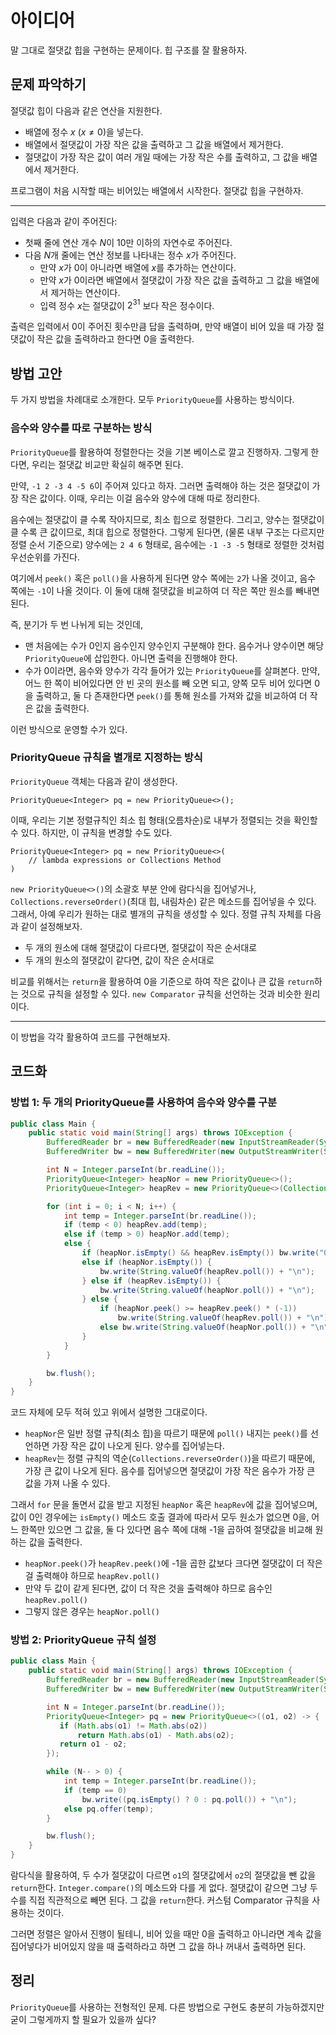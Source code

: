 # 아이디어
말 그대로 절댓값 힙을 구현하는 문제이다. 힙 구조를 잘 활용하자.

## 문제 파악하기
절댓값 힙이 다음과 같은 연산을 지원한다.
- 배열에 정수 $x$ ($x \not= 0$)을 넣는다.
- 배열에서 절댓값이 가장 작은 값을 출력하고 그 값을 배열에서 제거한다.
- 절댓값이 가장 작은 값이 여러 개일 때에는 가장 작은 수를 출력하고, 그 값을 배열에서 제거한다.

프로그램이 처음 시작할 때는 비어있는 배열에서 시작한다. 절댓값 힙을 구현하자.

---

입력은 다음과 같이 주어진다:
- 첫째 줄에 연산 개수 $N$이 10만 이하의 자연수로 주어진다.
- 다음 $N$개 줄에는 연산 정보를 나타내는 정수  $x$가 주어진다.
  - 만약 $x$가 0이 아니라면 배열에 $x$를 추가하는 연산이다.
  - 만약 $x$가 0이라면 배열에서 절댓값이 가장 작은 값을 출력하고 그 값을 배열에서 제거하는 연산이다.
  - 입력 정수 $x$는 절댓값이 $2^{31}$ 보다 작은 정수이다.
  
출력은 입력에서 0이 주어진 횟수만큼 답을 출력하며, 만약 배열이 비어 있을 때 가장 절댓값이 작은 값을 출력하라고 한다면 0을 출력한다.

## 방법 고안
두 가지 방법을 차례대로 소개한다. 모두 `PriorityQueue`를 사용하는 방식이다.

### 음수와 양수를 따로 구분하는 방식
`PriorityQueue`를 활용하여 정렬한다는 것을 기본 베이스로 깔고 진행하자. 그렇게 한다면, 우리는 절댓값 비교만 확실히 해주면 된다.

만약, `-1 2 -3 4 -5 6`이 주어져  있다고 하자. 그러면 출력해야 하는 것은 절댓값이 가장 작은 값이다. 이때, 우리는 이걸 음수와 양수에 대해 따로 정리한다.

음수에는 절댓값이 클 수록 작아지므로, 최소 힙으로 정렬한다. 그리고, 양수는 절댓값이 클 수록 큰 값이므로, 최대 힙으로 정렬한다. 그렇게 된다면, (물론 내부 구조는 다르지만 정렬 순서 기준으로) 양수에는 `2 4 6` 형태로, 음수에는 `-1 -3 -5` 형태로 정렬한 것처럼 우선순위를 가진다.

여기에서 `peek()` 혹은 `poll()`을 사용하게 된다면 양수 쪽에는 `2`가 나올 것이고, 음수 쪽에는 `-1`이 나올 것이다. 이 둘에 대해 절댓값을 비교하여 더 작은 쪽만 원소를 빼내면 된다.

즉, 분기가 두 번 나뉘게 되는 것인데,
- 맨 처음에는 수가 0인지 음수인지 양수인지 구분해야 한다. 음수거나 양수이면 해당 `PriorityQueue`에 삽입한다. 아니면 출력을 진행해야 한다.
- 수가 0이라면, 음수와 양수가 각각 들어가 있는 `PriorityQueue`를 살펴본다. 만약, 어느 한 쪽이 비어있다면 안 빈 곳의 원소를 빼 오면 되고, 양쪽 모두 비어 있다면 0을 출력하고, 둘 다 존재한다면 `peek()`를 통해 원소를 가져와 값을 비교하여 더 작은 값을 출력한다.

이런 방식으로 운영할 수가 있다.

### PriorityQueue 규칙을 별개로 지정하는 방식
`PriorityQueue` 객체는 다음과 같이 생성한다.
```
PriorityQueue<Integer> pq = new PriorityQueue<>();
```

이때, 우리는 기본 정렬규칙인 최소 힙 형태(오름차순)로 내부가 정렬되는 것을 확인할 수 있다. 하지만, 이 규칙을 변경할 수도 있다.
```
PriorityQueue<Integer> pq = new PriorityQueue<>(
	// lambda expressions or Collections Method
)
```

`new PriorityQueue<>()`의 소괄호 부분 안에 람다식을 집어넣거나, `Collections.reverseOrder()`(최대 힙, 내림차순) 같은 메소드를 집어넣을 수 있다. 그래서, 아예 우리가 원하는 대로 별개의 규칙을 생성할 수 있다. 정렬 규칙 자체를 다음과 같이 설정해보자.

- 두 개의 원소에 대해 절댓값이 다르다면, 절댓값이 작은 순서대로
- 두 개의 원소의 절댓값이 같다면, 값이 작은 순서대로

비교를 위해서는 `return`을 활용하여 0을 기준으로 하여 작은 값이나 큰 값을 `return`하는 것으로 규칙을 설정할 수 있다. `new Comparator` 규칙을 선언하는 것과 비슷한 원리이다.

---

이 방법을 각각 활용하여 코드를 구현해보자.

## 코드화
### 방법 1: 두 개의 PriorityQueue를 사용하여 음수와 양수를 구분
```java
public class Main {
    public static void main(String[] args) throws IOException {
        BufferedReader br = new BufferedReader(new InputStreamReader(System.in));
        BufferedWriter bw = new BufferedWriter(new OutputStreamWriter(System.out));

        int N = Integer.parseInt(br.readLine());
        PriorityQueue<Integer> heapNor = new PriorityQueue<>();
        PriorityQueue<Integer> heapRev = new PriorityQueue<>(Collections.reverseOrder());

        for (int i = 0; i < N; i++) {
            int temp = Integer.parseInt(br.readLine());
            if (temp < 0) heapRev.add(temp);
            else if (temp > 0) heapNor.add(temp);
            else {
                if (heapNor.isEmpty() && heapRev.isEmpty()) bw.write("0\n");
                else if (heapNor.isEmpty()) {
                    bw.write(String.valueOf(heapRev.poll()) + "\n");
                } else if (heapRev.isEmpty()) {
                    bw.write(String.valueOf(heapNor.poll()) + "\n");
                } else {
                    if (heapNor.peek() >= heapRev.peek() * (-1))
                        bw.write(String.valueOf(heapRev.poll()) + "\n");
                    else bw.write(String.valueOf(heapNor.poll()) + "\n");
                }
            }
        }

        bw.flush();
    }
}
```

코드 자체에 모두 적혀 있고 위에서 설명한 그대로이다.
- `heapNor`은 일반 정렬 규칙(최소 힙)을 따르기 때문에 `poll()` 내지는 `peek()`를 선언하면 가장 작은 값이 나오게 된다. 양수를 집어넣는다.
- `heapRev`는 정렬 규칙의 역순(`Collections.reverseOrder()`)을 따르기 때문에, 가장 큰 값이 나오게 된다. 음수를 집어넣으면 절댓값이 가장 작은 음수가 가장 큰 값을 가져 나올 수 있다.

그래서 `for` 문을 돌면서 값을 받고 지정된 `heapNor` 혹은 `heapRev`에 값을 집어넣으며, 값이 0인 경우에는 `isEmpty()` 메소드 호출 결과에 따라서 모두 원소가 없으면 0을, 어느 한쪽만 있으면 그 값을, 둘 다 있다면 음수 쪽에 대해 -1을 곱하여 절댓값을 비교해 원하는 값을 출력한다.

- `heapNor.peek()`가 `heapRev.peek()`에 -1을 곱한 값보다 크다면 절댓값이 더 작은 걸 출력해야 하므로 `heapRev.poll()`
- 만약 두 값이 같게 된다면, 값이 더 작은 것을 출력해야 하므로 음수인 `heapRev.poll()`
-  그렇지 않은 경우는 `heapNor.poll()`

### 방법 2: PriorityQueue 규칙 설정
```java
public class Main {
    public static void main(String[] args) throws IOException {
        BufferedReader br = new BufferedReader(new InputStreamReader(System.in));
        BufferedWriter bw = new BufferedWriter(new OutputStreamWriter(System.out));

        int N = Integer.parseInt(br.readLine());
        PriorityQueue<Integer> pq = new PriorityQueue<>((o1, o2) -> {
           if (Math.abs(o1) != Math.abs(o2))
               return Math.abs(o1) - Math.abs(o2);
           return o1 - o2;
        });

        while (N-- > 0) {
            int temp = Integer.parseInt(br.readLine());
            if (temp == 0)
                bw.write((pq.isEmpty() ? 0 : pq.poll()) + "\n");
            else pq.offer(temp);
        }

        bw.flush();
    }
}
```

람다식을 활용하여, 두 수가 절댓값이 다르면 `o1`의 절댓값에서 `o2`의 절댓값을 뺀 값을 `return`한다. `Integer.compare()`의 메소드와 다를 게 없다. 절댓값이 같으면 그냥 두 수를 직접 직관적으로 빼면 된다. 그 값을 `return`한다. 커스텀 Comparator 규칙을 사용하는 것이다.

그러면 정렬은 알아서 진행이 될테니, 비어 있을 때만 0을 출력하고 아니라면 계속 값을 집어넣다가 비어있지 않을 때 출력하라고 하면 그 값을 하나 꺼내서 출력하면 된다.

## 정리
`PriorityQueue`를 사용하는 전형적인 문제. 다른 방법으로 구현도 충분히 가능하겠지만 굳이 그렇게까지 할 필요가 있을까 싶다?

